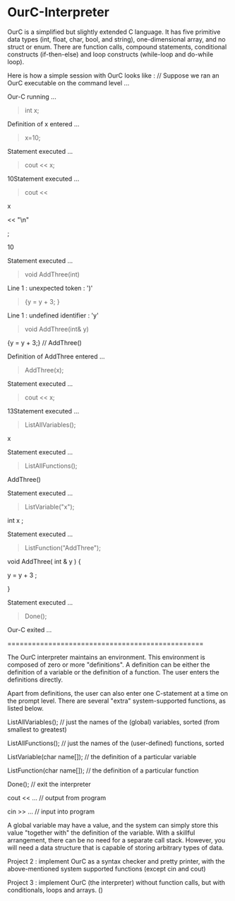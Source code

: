 # OurC-Interpreter
OurC is a simplified but slightly extended C language. It has five primitive data types (int, float, char, bool, and string), one-dimensional array, and no struct or enum.  There are function calls, compound statements, conditional constructs (if-then-else) and loop constructs (while-loop and do-while loop).


Here is how a simple session with OurC looks like :
// Suppose we ran an OurC executable on the command level ...

 Our-C running ... 
  
  > int x;
           
  Definition of x entered ...  
  
  > x=10;
  
  Statement executed ...
  
  > cout << x;
  
  10Statement executed ...
  
  > cout <<
  
  x
  
  << "\n"
  
  ;
  
  10              
  
  Statement executed ...
  
  > void AddThree(int)
  
  Line 1 : unexpected token : ')'  

  > {y = y + 3; }
  
  Line 1 : undefined identifier : 'y'
  
  > void AddThree(int& y)
  
  {y = y + 3;} // AddThree()  
  
  Definition of AddThree entered ...
  
  > AddThree(x);
  
  Statement executed ...
  
  > cout << x;
  
  13Statement executed ...                 
  
  > ListAllVariables();
  
  x        
  
  Statement executed ...
  
  > ListAllFunctions();
  
  AddThree()     
  
  Statement executed ...
  
  > ListVariable("x");
  
  int x ;      
  
  Statement executed ...
  
  > ListFunction("AddThree");
  
  void AddThree( int & y ) {
  
   y = y + 3 ;
  
  }
  
  Statement executed ...
  
  > Done();
  
  Our-C exited ...
  
  ================================================
  
  The OurC interpreter maintains an environment.  This environment is composed of zero or more "definitions".  A definition can be either the definition of a variable or the definition of a function.  The user enters the definitions directly.

Apart from definitions, the user can also enter one C-statement at a time on the prompt level.  There are several "extra" system-supported functions, as listed below.

  ListAllVariables();          // just the names of the (global) variables,  sorted (from smallest to greatest)
  
  ListAllFunctions();          // just the names of the (user-defined)  functions, sorted
  
  ListVariable(char name[]);   // the definition of a particular variable
  
  ListFunction(char name[]);   // the definition of a particular function
  
  Done();                      // exit the interpreter
  
  cout << ...                  // output from program
  
  cin >> ...                   // input into program

A global variable may have a value, and the system can simply store this value "together with" the definition of the variable.  With a skillful arrangement, there can be no need for a separate call stack.  However, you will need a data structure that is capable of storing arbitrary types of data.

  Project 2 : implement OurC as a syntax checker and pretty printer, with the above-mentioned system supported 
                    functions (except cin and cout)
                    
  Project 3 : implement OurC (the interpreter) without function calls, but with conditionals, loops and arrays. ()

